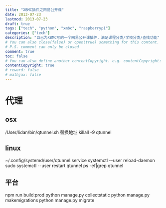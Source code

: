 ```yaml
---
title: "XBMC插件之网易公开课"
date: 2013-07-23
lastmod: 2013-07-23
draft: true
tags: ["tech", "python", "xmbc", "raspberrypi"]
categories: ["tech"]
description: "自己为XBMC写的一个网易公开课插件，满足课程分类/学校分类/查找功能"
# You can also close(false) or open(true) something for this content.
# P.S. comment can only be closed
comment: true
toc: false
# You can also define another contentCopyright. e.g. contentCopyright: "This is another copyright."
contentCopyright: true
# reward: false
# mathjax: false
---
```

# 代理

## osx

/User/lidan/bin/qtunnel.sh 替换地址
killall -9 qtunnel

## linux

~/.config/systemd/user/qtunnel.service
systemctl --user reload-daemon
sudo systemctl --user restart qtunnel
ps -ef|grep qtunnel


## 平台

npm run build:prod
python manage.py collectstatic
python manage.py makemigrations
python manage.py migrate
